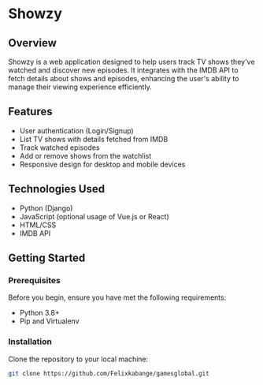 # Showzy

## Overview
Showzy is a web application designed to help users track TV shows they've watched and discover new episodes. It integrates with the IMDB API to fetch details about shows and episodes, enhancing the user's ability to manage their viewing experience efficiently.

## Features
- User authentication (Login/Signup)
- List TV shows with details fetched from IMDB
- Track watched episodes
- Add or remove shows from the watchlist
- Responsive design for desktop and mobile devices

## Technologies Used
- Python (Django)
- JavaScript (optional usage of Vue.js or React)
- HTML/CSS
- IMDB API

## Getting Started

### Prerequisites
Before you begin, ensure you have met the following requirements:
- Python 3.8+
- Pip and Virtualenv

### Installation
Clone the repository to your local machine:
```bash
git clone https://github.com/Felixkabange/gamesglobal.git

